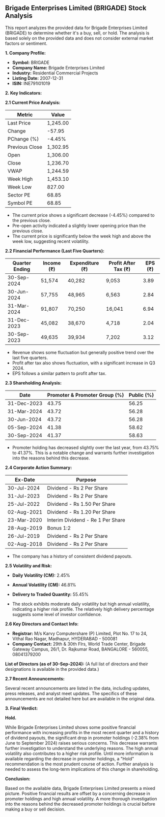 ## Brigade Enterprises Limited (BRIGADE) Stock Analysis

This report analyzes the provided data for Brigade Enterprises Limited (BRIGADE) to determine whether it's a buy, sell, or hold.  The analysis is based solely on the provided data and does not consider external market factors or sentiment.

**1. Company Profile:**

* **Symbol:** BRIGADE
* **Company Name:** Brigade Enterprises Limited
* **Industry:** Residential Commercial Projects
* **Listing Date:** 2007-12-31
* **ISIN:** INE791I01019


**2. Key Indicators:**

**2.1 Current Price Analysis:**

| Metric             | Value      |
|----------------------|------------|
| Last Price          | 1,245.00   |
| Change              | -57.95     |
| PChange (%)         | -4.45%     |
| Previous Close      | 1,302.95   |
| Open                | 1,306.00   |
| Close               | 1,236.70   |
| VWAP                | 1,244.59   |
| Week High           | 1,453.10   |
| Week Low            | 827.00     |
| Sector PE           | 68.85      |
| Symbol PE           | 68.85      |


* The current price shows a significant decrease (-4.45%) compared to the previous close.
* Pre-open activity indicated a slightly lower opening price than the previous close.
* The current price is significantly below the week high and above the week low, suggesting recent volatility.


**2.2 Financial Performance (Last Five Quarters):**

| Quarter Ending     | Income (₹)     | Expenditure (₹) | Profit After Tax (₹) | EPS (₹) |
|----------------------|-----------------|------------------|-----------------------|---------|
| 30-Sep-2024         | 51,574          | 40,282            | 9,053                 | 3.89    |
| 30-Jun-2024         | 57,755          | 48,965            | 6,563                 | 2.84    |
| 31-Mar-2024         | 91,807          | 70,250            | 16,041                | 6.94    |
| 31-Dec-2023         | 45,082          | 38,670            | 4,718                 | 2.04    |
| 30-Sep-2023         | 49,635          | 39,934            | 7,202                 | 3.12    |

* Revenue shows some fluctuation but generally positive trend over the last five quarters.
* Profit after tax also shows fluctuation, with a significant increase in Q3 2024.
* EPS follows a similar pattern to profit after tax.


**2.3 Shareholding Analysis:**

| Date       | Promoter & Promoter Group (%) | Public (%) |
|------------|-----------------------------|------------|
| 31-Dec-2023 | 43.75                        | 56.25       |
| 31-Mar-2024 | 43.72                        | 56.28       |
| 30-Jun-2024 | 43.72                        | 56.28       |
| 05-Sep-2024 | 41.38                        | 58.62       |
| 30-Sep-2024 | 41.37                        | 58.63       |

* Promoter holding has decreased slightly over the last year, from 43.75% to 41.37%.  This is a notable change and warrants further investigation into the reasons behind this decrease.


**2.4 Corporate Action Summary:**

| Ex-Date     | Purpose                               |
|-------------|----------------------------------------|
| 30-Jul-2024 | Dividend - Rs 2 Per Share              |
| 31-Jul-2023 | Dividend - Rs 2 Per Share              |
| 25-Jul-2022 | Dividend - Rs 1.50 Per Share            |
| 02-Aug-2021 | Dividend - Rs 1.20 Per Share            |
| 23-Mar-2020 | Interim Dividend - Re 1 Per Share       |
| 28-Aug-2019 | Bonus 1:2                             |
| 26-Jul-2019 | Dividend - Rs 2 Per Share              |
| 02-Aug-2018 | Dividend - Rs 2 Per Share              |

* The company has a history of consistent dividend payouts.


**2.5 Volatility and Risk:**

* **Daily Volatility (CM):** 2.45%
* **Annual Volatility (CM):** 46.81%
* **Delivery to Traded Quantity:** 55.45%

* The stock exhibits moderate daily volatility but high annual volatility, indicating a higher risk profile.  The relatively high delivery percentage suggests some level of investor confidence.


**2.6 Key Directors and Contact Info:**

* **Registrar:** M/s Karvy Computershare (P) Limited, Plot No. 17 to 24, Vithal Rao Nagar, Madhapur, HYDERABAD - 500081
* **Company Contact:** 29th & 30th Flrs, World Trade Center, Brigade Gateway Campus, 26/1, Dr. Rajkumar Road, BANGALORE - 560055, 08041379200


**List of Directors (as of 30-Sep-2024):**  (A full list of directors and their designations is available in the provided data.)


**2.7 Recent Announcements:**

Several recent announcements are listed in the data, including updates, press releases, and analyst meet updates.  The specifics of these announcements are not detailed here but are available in the original data.


**3. Final Verdict:**

**Hold.**

While Brigade Enterprises Limited shows some positive financial performance with increasing profits in the most recent quarter and a history of dividend payouts, the significant drop in promoter holdings (-2.38% from June to September 2024) raises serious concerns.  This decrease warrants further investigation to understand the underlying reasons.  The high annual volatility also contributes to a higher risk profile.  Until more information is available regarding the decrease in promoter holdings, a "Hold" recommendation is the most prudent course of action.  Further analysis is needed to assess the long-term implications of this change in shareholding.

**Conclusion:**

Based on the available data, Brigade Enterprises Limited presents a mixed picture.  Positive financial results are offset by a concerning decrease in promoter holdings and high annual volatility.  A more thorough investigation into the reasons behind the decreased promoter holdings is crucial before making a buy or sell decision.
